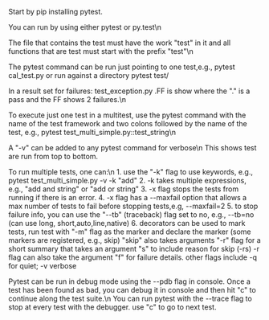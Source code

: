 Start by pip installing pytest.

You can run by using either pytest or py.test\n

The file that contains the test must have the work "test" in it and all functions that are test must start with the prefix "test"\n

The pytest command can be run just pointing to one test,e.g., pytest cal_test.py or run against a directory pytest test/

In a result set for failures: test_exception.py .FF  is show where the "." is a pass and the FF shows 2 failures.\n

To execute just one test in a multitest, use the pytest command with the name of the test framework and two colons followed by the name of the test, e.g., pytest test_multi_simple.py::test_string\n

A "-v" can be added to any pytest command for verbose\n
This shows test are run from top to bottom.

To run multiple tests, one can:\n
    1. use the "-k" flag to use keywords, e.g., pytest test_multi_simple.py -v -k "add"
    2. -k takes multiple expressions, e.g., "add and string" or "add or string"
    3. -x flag stops the tests from running if there is an error.
    4. -x flag has a --maxfail option that allows a max number of tests to fail before stopping tests,e.g, --maxfail=2
    5. to stop failure info, you can use the "--tb" (traceback) flag set to no, e.g., --tb=no (can use long, short,auto,line,native)
    6. decorators can be used to mark tests, run test with "-m" flag as the marker and declare the marker (some markers are registered, e.g., skip)
        "skip" also takes arguments "-r" flag for a short summary that takes an argument "s" to include reason for skip (-rs)
        -r flag can also take the argument "f" for failure details.
        other flags include -q for quiet; -v verbose
        
Pytest can be run in debug mode using the --pdb flag in console. Once a test has been found as bad, you can debug it in console and then hit "c" to continue along the test suite.\n
You can run pytest with the --trace flag to stop at every test with the debugger. use "c" to go to next test.



    
    
